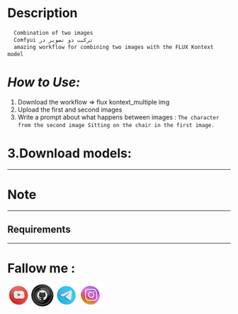 Description
=
      Combination of two images
      Comfyui ترکیب دو تصویر در
      amazing workflow for combining two images with the FLUX Kontext model



*How to Use:*
= 
  1. Download the workflow => flux kontext_multiple img
  2. Upload the first and second images
  3. Write a prompt about what happens between images :
     ```The character from the second image Sitting on the chair in the first image.```
   
3.Download models:
   ===============================   

_________________________________


Note
   ===============================     

      
_____________________________
## Requirements

_____________________________


Fallow me :
   ==============================
   [<img src="https://raw.githubusercontent.com/Persianhoosh/i-.icons/main/youtube.png" width="50">](https://youtube.com/persianhoosh)
   [<img src="https://raw.githubusercontent.com/Persianhoosh/i-.icons/main/github.png" width="50">](https://github.com/persianhoosh)
   [<img src="https://raw.githubusercontent.com/Persianhoosh/i-.icons/main/telegram.png" width="50">](https://t.me/Aihoma)
   [<img src="https://raw.githubusercontent.com/Persianhoosh/i-.icons/main/instagram.png" width="50">](https://)
